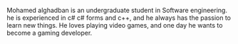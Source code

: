 Mohamed alghadban is an undergraduate student in Software engineering.
 he is experienced in c# c# forms and c++, and he always has the passion to learn new things. 
 He loves playing video games, and one day he wants to become a gaming developer.
